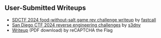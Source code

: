 ## User-Submitted Writeups

- [SDCTF 2024 food-without-salt game rev challenge writeup](https://fastcall.dev/posts/sdctf-rev-2024/) by [fastcall](https://fastcall.dev/)
- [San Diego CTF 2024 reverse engineering challenges](https://s3dny.medium.com/san-diego-ctf-2024-reverse-engineering-challenges-f023ace12aa2) by [s3dny](https://s3dny.medium.com/)
- [Writeup](https://files.catbox.moe/hqcnb4.pdf) (PDF download) by reCAPTCHA the Flag
